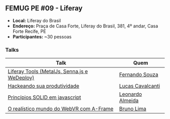 ## FEMUG PE #09 - Liferay

* **Local:** Liferay do Brasil
* **Endereço:** Praça de Casa Forte, Liferay do Brasil, 381, 4º andar, Casa Forte Recife, PE
* **Participantes:** ~30 pessoas

### Talks

| Talk                            | Quem                                                               
| ------------------------------  | ------------------------------------------------------------------
| [Liferay Tools (MetalJs, Senna.js e WeDeploy)](https://www.slideshare.net/FernandoSouza5/liferay-tools) | [Fernando Souza](http://github.com/fernandosouza/)
| [Hackeando sua produtividade](https://pt.slideshare.net/lucascmelo/hackeando-sua-produtividade) | [Lucas Cavalcanti](https://github.com/lucascmelo)
| [Princípios SOLID em javascript](#) | [Leonardo Almeida](https://github.com/lhew)
| [O realístico mundo do WebVR com A-Frame](#) | [Bruno Lima](#)
